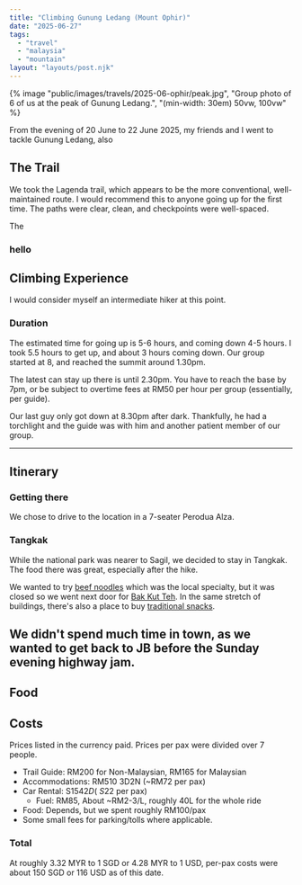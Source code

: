 ```yaml
---
title: "Climbing Gunung Ledang (Mount Ophir)"
date: "2025-06-27"
tags:
  - "travel"
  - "malaysia"
  - "mountain"
layout: "layouts/post.njk"
---
```


{% image "public/images/travels/2025-06-ophir/peak.jpg",
"Group photo of 6 of us at the peak of Gunung Ledang.",
 "(min-width: 30em) 50vw, 100vw" %}

From the evening of 20 June to 22 June 2025, my friends and I went to tackle Gunung Ledang, also

## The Trail 
We took the Lagenda trail, which appears to be the more conventional, well-maintained route.
I would recommend this to anyone going up for the first time. The paths were clear, clean,
and checkpoints were well-spaced.

The
### hello

## Climbing Experience
I would consider myself an intermediate hiker at this point.

### Duration
The estimated time for going up is 5-6 hours, and
coming down 4-5 hours. I took 5.5 hours to get up,
and about 3 hours coming down. Our group started at 8,
and reached the summit around 1.30pm. 

The latest can stay up there is until 2.30pm. You have to reach the base
by 7pm, or be subject to overtime fees at RM50 per hour per group (essentially, per guide).

Our last guy only got down at 8.30pm after dark. Thankfully, he had a torchlight and the guide was with him
and another patient member of our group.

---
## Itinerary

### Getting there

We chose to drive to the location in a 7-seater Perodua Alza.

### Tangkak
While the national park was nearer to Sagil, we decided to stay in Tangkak.
The food there was great, especially after the hike.

We wanted to try [beef noodles](https://maps.app.goo.gl/YkbVTK69zkdfzVMJ8) which was the local specialty,
but it was closed so we went next door for [Bak Kut Teh](https://maps.app.goo.gl/EkBwvs1vH6VCYDsw7).
In the same stretch of buildings, there's also a place to buy [traditional snacks](https://maps.app.goo.gl/kg3uYbk28mCtB63G8).

We didn't spend much time in town, as we wanted to get back to JB before the Sunday evening highway jam.
---
## Food 

## Costs

Prices listed in the currency paid. 
Prices per pax were divided over 7 people.

- Trail Guide: RM200 for Non-Malaysian, RM165 for Malaysian
- Accommodations: RM510 3D2N (~RM72 per pax)
- Car Rental: S$154 2D (~S$22 per pax)
    - Fuel: RM85, About ~RM2-3/L, roughly 40L for the whole ride
- Food: Depends, but we spent roughly RM100/pax
- Some small fees for parking/tolls where applicable.

### Total
At roughly 3.32 MYR to 1 SGD or 4.28 MYR to 1 USD,
per-pax costs were about 150 SGD or 116 USD as of this date.
